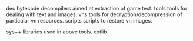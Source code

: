 dec     bytecode decompilers aimed at extraction of game text.
tools   tools for dealing with text and images.
vns     tools for decryption/decompression of particular vn resources.
scripts scripts to restore vn images.

sys++   libraries used in above tools.
extlib
